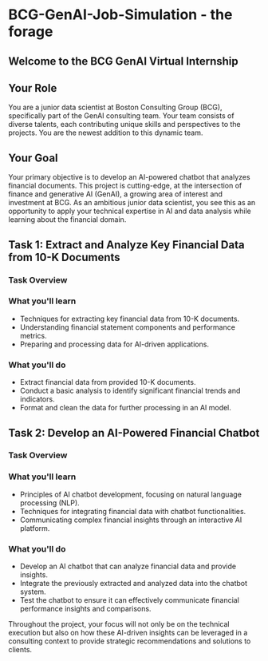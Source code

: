 # BCG-GenAI-Job-Simulation - the forage
## Welcome to the BCG GenAI Virtual Internship

## Your Role
You are a junior data scientist at Boston Consulting Group (BCG), specifically part of the GenAI consulting team. Your team consists of diverse talents, each contributing unique skills and perspectives to the projects. You are the newest addition to this dynamic team.

## Your Goal
Your primary objective is to develop an AI-powered chatbot that analyzes financial documents. This project is cutting-edge, at the intersection of finance and generative AI (GenAI), a growing area of interest and investment at BCG. As an ambitious junior data scientist, you see this as an opportunity to apply your technical expertise in AI and data analysis while learning about the financial domain.

## Task 1: Extract and Analyze Key Financial Data from 10-K Documents

### Task Overview
### What you'll learn
- Techniques for extracting key financial data from 10-K documents.
- Understanding financial statement components and performance metrics.
- Preparing and processing data for AI-driven applications.

### What you'll do
- Extract financial data from provided 10-K documents.
- Conduct a basic analysis to identify significant financial trends and indicators.
- Format and clean the data for further processing in an AI model.

## Task 2: Develop an AI-Powered Financial Chatbot

### Task Overview
### What you'll learn
- Principles of AI chatbot development, focusing on natural language processing (NLP).
- Techniques for integrating financial data with chatbot functionalities.
- Communicating complex financial insights through an interactive AI platform.

### What you'll do
- Develop an AI chatbot that can analyze financial data and provide insights.
- Integrate the previously extracted and analyzed data into the chatbot system.
- Test the chatbot to ensure it can effectively communicate financial performance insights and comparisons.

Throughout the project, your focus will not only be on the technical execution but also on how these AI-driven insights can be leveraged in a consulting context to provide strategic recommendations and solutions to clients.
